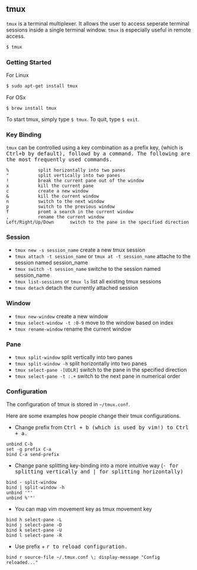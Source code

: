 ---
---

tmux
--

`tmux` is a terminal multiplexer. It allows the user to access seperate terminal sessions inside a single terminal window. `tmux` is especially useful in remote access.

```bash
$ tmux
```

 <!--more--> 

### Getting Started
For Linux
```bash
$ sudo apt-get install tmux
```

For OSx
```
$ brew install tmux
```

To start tmux, simply type `$ tmux`. To quit, type `$ exit`.




### Key Binding
`tmux` can be controlled using a key combination as a prefix key, (which is <kbd>Ctrl<kbd>+<kbd>b<kbd> by default), followd by a command. The following are the most frequently used commands.

```
%			split horizontally into two panes
"			split vertically into two panes
!			break the current pane out of the window
x			kill the current pane
c			create a new window
&			kill the current window
n			switch to the next window
p			switch to the previous window
f			promt a search in the current window
,			rename the current window
Left/Right/Up/Down		switch to the pane in the specified direction
```

### Session
* `tmux new -s session_name` create a new tmux session
* `tmux attach -t session_name` or `tmux at -t session_name` attache to the session named session_name
* `tmux switch -t session_name` switche to the session named session_name
* `tmux list-sessions` or `tmux ls` list all existing tmux sessions
* `tmux detach` detach the currently attached session

### Window
* `tmux new-window` create a new window
* `tmux select-window -t :0-9` move to the window based on index
* `tmux rename-window` rename the current window

### Pane
* `tmux split-window` split vertically into two panes
* `tmux split-window -h` split horizontally into two panes
* `tmux select-pane -[UDLR]` switch to the pane in the specified direction
* `tmux select-pane -t :.+` switch to the next pane in numerical order



### Configuration
The configuration of tmux is stored in `~/tmux.conf`.

Here are some examples how people change their tmux configurations.

* Change prefix from <kbd>Ctrl<kbd> + <kbd>b<kbd> (which is used by vim!) to <kbd>Ctrl<kbd> + <kbd>a<kbd>.

```
unbind C-b
set -g prefix C-a
bind C-a send-prefix
```

* Change pane splitting key-binding into a more intuitive way (<kbd>-<kdb> for splitting vertically and <kbd>|<kbd> for splitting horizontally)
```
bind - split-window
bind | split-window -h
unbind '"'
unbind %'"'
```

* You can map vim movement key as tmux movement key
```
bind h select-pane -L
bind j select-pane -D
bind k select-pane -U
bind l select-pane -R
```

* Use prefix + <kbd>r<kbd> to reload configuration.
```
bind r source-file ~/.tmux.conf \; display-message "Config reloaded..."
```


